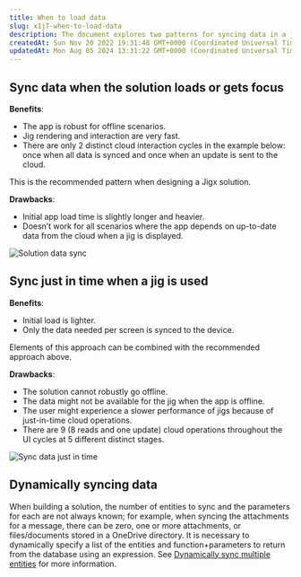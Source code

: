 ```yaml
---
title: When to load data
slug: x1jT-when-to-load-data
description: The document explores two patterns for syncing data in a jigx solution - syncing all data at solution load or focusing, and syncing data just-in-time when using a jig. The first pattern offers robust offline functionality and fast rendering, but may have 
createdAt: Sun Nov 20 2022 19:31:48 GMT+0000 (Coordinated Universal Time)
updatedAt: Mon Aug 05 2024 13:31:22 GMT+0000 (Coordinated Universal Time)
---
```


## Sync data when the solution loads or gets focus

**Benefits**:&#x20;

- The app is robust for offline scenarios.&#x20;
- Jig rendering and interaction are very fast.
- There are only 2 distinct cloud interaction cycles in the example below: once when all data is synced and once when an update is sent to the cloud. 

This is the recommended pattern when designing a Jigx solution.

**Drawbacks**:

- Initial app load time is slightly longer and heavier.
- Doesn’t work for all scenarios where the app depends on up-to-date data from the cloud when a jig is displayed.

![Solution data sync](https://archbee-image-uploads.s3.amazonaws.com/x7vdIDH6-ScTprfmi2XXX/Sioy4m5oZWob-SKv_Ahkh_image.png "Solution data sync")

## Sync just in time when a jig is used

**Benefits**:&#x20;

- Initial load is lighter.
- Only the data needed per screen is synced to the device. 

Elements of this approach can be combined with the recommended approach above.

**Drawbacks**:&#x20;

- The solution cannot robustly go offline.&#x20;
- The data might not be available for the jig when the app is offline.&#x20;
- The user might experience a slower performance of jigs because of just-in-time cloud operations.&#x20;
- There are 9 (8 reads and one update) cloud operations throughout the UI cycles at 5 different distinct stages.

![Sync data just in time](https://archbee-image-uploads.s3.amazonaws.com/x7vdIDH6-ScTprfmi2XXX/IKqp3HqDkhPamwx37IXii_image.png "Sync data just in time")

## Dynamically syncing data

When building a solution, the number of entities to sync and the parameters for each are not always known; for example, when syncing the attachments for a message, there can be zero, one or more attachments, or files/documents stored in a OneDrive directory. It is necessary to dynamically specify a list of the entities and function+parameters to return from the database using an expression. See [Dynamically sync multiple entities]() for more information.
